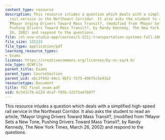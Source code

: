 ```yaml
---
content_type: resource
description: This resource inludes a question which deals with a simplified high-speed
  rail service in the Northeast Corridor. It also asks the student to read an article,
  ?Mayor Urging Drivers Toward Mass Transit?, (modified from ?Mayor Sets a New Tone,
  Pushing Drivers Toward Mass Transit?, by Randy Kennedy, The New York Times, March
  26, 2002) and respond to the questions.
file: /ol-ocw-studio-app/courses/1-221j-transportation-systems-fall-2004/6c541c7be22ddcaff95b32575a47b97f_f02_final_exam.pdf
file_size: 121123
file_type: application/pdf
learning_resource_types:
- Exams
license: https://creativecommons.org/licenses/by-nc-sa/4.0/
ocw_type: OCWFile
parent_title: Exams
parent_type: CourseSection
parent_uid: abc3f042-44c1-9bf1-7275-49bf5c5e43a2
resourcetype: Document
title: f02_final_exam.pdf
uid: 6c541c7b-e22d-dcaf-f95b-32575a47b97f
---
```

This resource inludes a question which deals with a simplified high-speed rail service in the Northeast Corridor. It also asks the student to read an article, ?Mayor Urging Drivers Toward Mass Transit?, (modified from ?Mayor Sets a New Tone, Pushing Drivers Toward Mass Transit?, by Randy Kennedy, The New York Times, March 26, 2002) and respond to the questions.